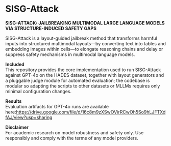 # SISG-Attack  
**SISG-ATTACK: JAILBREAKING MULTIMODAL LARGE LANGUAGE MODELS VIA STRUCTURE-INDUCED SAFETY GAPS**


SISG-Attack is a layout-guided jailbreak method that transforms harmful inputs into structured multimodal layouts—by converting text into tables and embedding images within cells—to elongate reasoning chains and delay or suppress safety mechanisms in multimodal language models.


**Included**  
This repository provides the core implementation used to run SISG-Attack against GPT-4o on the HADES dataset, together with layout generators and a pluggable judge module for automated evaluation; the codebase is modular so adapting the scripts to other datasets or MLLMs requires only minimal configuration changes.


**Results**  
Evaluation artifacts for GPT-4o runs are available here:https://drive.google.com/file/d/16c8m9zXSwOVirRCwOh5So9hLJFTXdfAJ/view?usp=sharing  


**Disclaimer**  
For academic research on model robustness and safety only. Use responsibly and comply with the terms of any model providers.


